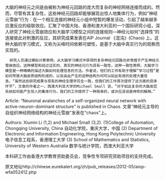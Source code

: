 大脑的神经元之间是由被称为神经元回路的庞大而复杂的神经网络连接而成的。然而，尽管有其复杂性，这些神经元回路却能够展现出惊人地集体行为，例如“神经元雪崩”行为：在一个相互连接的神经元小组中短暂的爆发活动，引起了越来越多应激反应的级联效应。汇聚了中国大陆、香港和澳大利亚的一个国际研究小组，深入研究了神经元雪崩效应和大脑学习模型之间的连接规则—神经元如何“选择性”的连接彼此对刺激的反应，其研究成果发表在AIP Journal 《混沌》(Chaos) 上。这种大脑的学习模式，又称为尖峰时间依赖可塑性，是基于大脑中真实行为的观察而实现的。

      研究人员通过模拟计算表明，从大脑学习模式中获得的复杂神经元回路也非常擅于产生神经元雪崩效应。这种模型和经过证实的、真实的神经元行为具有一致性，这种一致性表明，大脑学习模型是一种精确的描述大脑如何处理信息的方法。作者说，他们的工作有助于理解“学习过程”是如何导致大脑皮质结构形成的，以及由此产生的这种结构为何可以如此有效的处理大量信息。“虽然这些研究成果与现有的神经生理学完全一致，但我们的工作首次提供了这方面的具体环节”，文章的作者之一，西澳大利亚大学的Michael Small 说，“对于如此复杂的大脑皮层系统如何能产生惊人的集体行为，我们的工作提供了一种简单的，或许应该说是神奇的解释。” 

Article: “Neuronal avalanches of a self-organized neural network with active-neuron-dominant structure” is published in Chaos.
文章“神经元主导的自组织神经网络结构的神经元雪崩”发表在“chaos”上。

Authors: Xiumin Li (1,2) and Michael Small (3,2).
(1)College of Automation, Chongqing University, China
自动化学院，重庆大学，中国
(2) Department of Electronic and Information Engineering, Hong Kong Polytechnic University
电子信息工程系，香港理工大学
(3) School of Mathematics and Statistics, University of Western Australia
数学与统计学院，西澳大利亚大学

本科研工作由香港大学教育资助委员会，竞争性专项研究资助项目的支持完成。

原文地址http://chinese.eurekalert.org/zh/pub_releases/2012-05/aiop-wfa052412.php
